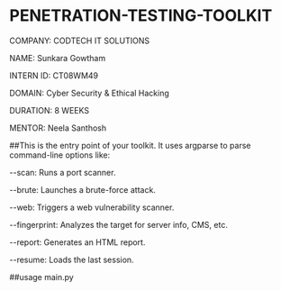 # PENETRATION-TESTING-TOOLKIT

COMPANY: CODTECH IT SOLUTIONS

NAME: Sunkara Gowtham

INTERN ID: CT08WM49

DOMAIN: Cyber Security & Ethical Hacking

DURATION: 8 WEEKS

MENTOR: Neela Santhosh



##This is the entry point of your toolkit. It uses argparse to parse command-line options like:

--scan: Runs a port scanner.

--brute: Launches a brute-force attack.

--web: Triggers a web vulnerability scanner.

--fingerprint: Analyzes the target for server info, CMS, etc.

--report: Generates an HTML report.

--resume: Loads the last session.

##usage 
      main.py <arg>
      
